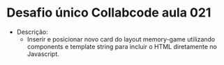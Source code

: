 # Desafio único Collabcode aula 021

- Descrição:
    - Inserir e posicionar novo card do layout memory-game utilizando components e template string para incluir o HTML diretamente no Javascript.